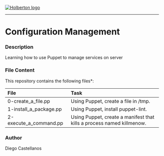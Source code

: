 [![Holberton logo](https://secure.meetupstatic.com/photos/event/6/9/5/0/600_445886960.jpeg)](https://www.holbertonschool.com/)

***

# Configuration Management

### Description
Learning how to use Puppet to manage services on server

### File Content
This repository contains the following files*:

| File | Task |
| :--- | :--- |
| 0-create_a_file.pp | Using Puppet, create a file in /tmp. |
| 1-install_a_package.pp | Using Puppet, install puppet-lint. |
| 2-execute_a_command.pp | Using Puppet, create a manifest that kills a process named killmenow. |

### Author
Diego Castellanos
